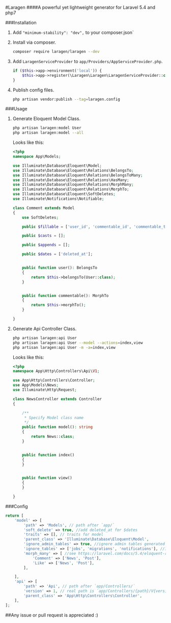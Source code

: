 #Laragen
####A powerful yet lightweight generator for Laravel 5.4  and php7

###Installation
1. Add `"minimum-stability": "dev",` to your composer.json`
1. Install via composer.

    ```bash
    composer require laragen/laragen --dev
    ```
    
1. Add `LaragenServiceProvider` to `app/Providers/AppServiceProvider.php`.

    ```php
    if ($this->app->environment('local')) {    
        $this->app->register(\Laragen\Laragen\LaragenServiceProvider::class);
    }
    ```
    
1. Publish config files.

     ```bash
     php artisan vendor:publish --tag=laragen.config
     ```
     
###Usage

1. Generate Eloquent Model Class.
    ```bash
    php artisan laragen:model User
    php artisan laragen:model --all
    ```
    
    Looks like this:
    ```php
    <?php
    namespace App\Models;
    
    use Illuminate\Database\Eloquent\Model;
    use Illuminate\Database\Eloquent\Relations\BelongsTo;
    use Illuminate\Database\Eloquent\Relations\BelongsToMany;
    use Illuminate\Database\Eloquent\Relations\HasMany;
    use Illuminate\Database\Eloquent\Relations\MorphMany;
    use Illuminate\Database\Eloquent\Relations\MorphTo;
    use Illuminate\Database\Eloquent\SoftDeletes;
    use Illuminate\Notifications\Notifiable;
    
    class Comment extends Model
    {
        use SoftDeletes;
    
        public $fillable = ['user_id', 'commentable_id', 'commentable_type', 'content'];
    
        public $casts = [];
    
        public $appends = [];
    
        public $dates = ['deleted_at'];
    
    
        public function user(): BelongsTo
        {
            return $this->belongsTo(User::class);
        }
    
    
        public function commentable(): MorphTo
        {
            return $this->morphTo();
        }
    
    }

    ```
1. Generate Api Controller Class.
    ```bash
    php artisan laragen:api User
    php artisan laragen:api User --model --actions=index,view
    php artisan laragen:api User -m -a=index,view
    ```
    
    Looks like this:
    
    ```php
    <?php
    namespace App\Http\Controllers\Api\V1;
    
    use App\Http\Controllers\Controller;
    use App\Models\News;
    use Illuminate\Http\Request;
    
    class NewsController extends Controller
    {
    
    	/**
    	 * Specify Model class name
    	 */
    	public function model(): string
    	{
    		return News::class;
    	}
    
    
    	public function index()
    	{
    	}
    
    
    	public function view()
    	{
    	}
    
    }
    ```
    
###Config
  
  ```php
  return [
      'model' => [
          'path' => 'Models', // path after `app/`
          'soft_delete' => true, //add deleted_at for $dates
          'traits' => [], // traits for model
          'parent_class' => 'Illuminate\Database\Eloquent\Model',
          'ignore_admin_tables' => true, //ignore admin tables generated by laravel-admin plugin
          'ignore_tables' => ['jobs', 'migrations', 'notifications'], //ignore system tables
          'morph_many' => [ //see https://laravel.com/docs/5.4/eloquent-relationships#polymorphic-relations
              'Comment' => ['News', 'Post'],
              'Like' => ['News', 'Post'],
          ],
  
      ],
      'api' => [
          'path' => 'Api', // path after `app/Controllers/`
          'version' => 1, // real path is `app/Controllers/{path}/V{version}`
          'parent_class' => 'App\Http\Controllers\Controller',
      ],
  ];
  ```
  
##Any issue or pull request is appreciated :)